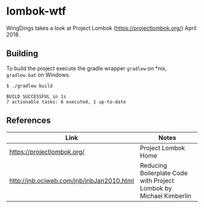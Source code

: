 # lombok-wtf

WingDings takes a look at Project Lombok (https://projectlombok.org/) April 2018.


## Building

To build the project execute the gradle wrapper ```gradlew``` on *nix,
```gradlew.bat``` on Windows.

```
$ ./gradlew build

BUILD SUCCESSFUL in 1s
7 actionable tasks: 6 executed, 1 up-to-date
```

## References

| Link                                      | Notes                                                              |
| ----------------------------------------- | ------------------------------------------------------------------ |
| https://projectlombok.org/                | Project Lombok Home                                                |
| http://jnb.ociweb.com/jnb/jnbJan2010.html | Reducing Boilerplate Code with Project Lombok by Michael Kimberlin |
